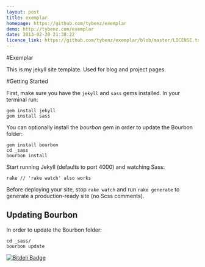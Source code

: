```yaml
---
layout: post
title: exemplar
homepage: https://github.com/tybenz/exemplar
demo: http://tybenz.com/exemplar
date: 2013-02-20 21:38:22
licence_link: https://github.com/tybenz/exemplar/blob/master/LICENSE.txt
---
```

#Exemplar

This is my jekyll site template. Used for blog and project pages.

#Getting Started

First, make sure you have the `jekyll` and `sass` gems installed. In your terminal run:

    gem install jekyll
    gem install sass

You can optionally install the *bourbon* gem in order to update the Bourbon folder:

    gem install bourbon
    cd _sass
    bourbon install

Start running Jekyll (defaults to port 4000) and watching Sass:

    rake // 'rake watch' also works

Before deploying your site, stop `rake watch` and run `rake generate` to generate a production-ready site (no Scss comments).

## Updating Bourbon

In order to update the Bourbon folder:

    cd _sass/
    bourbon update
    

[![Bitdeli Badge](https://d2weczhvl823v0.cloudfront.net/tybenz/exemplar/trend.png)](https://bitdeli.com/free "Bitdeli Badge")

